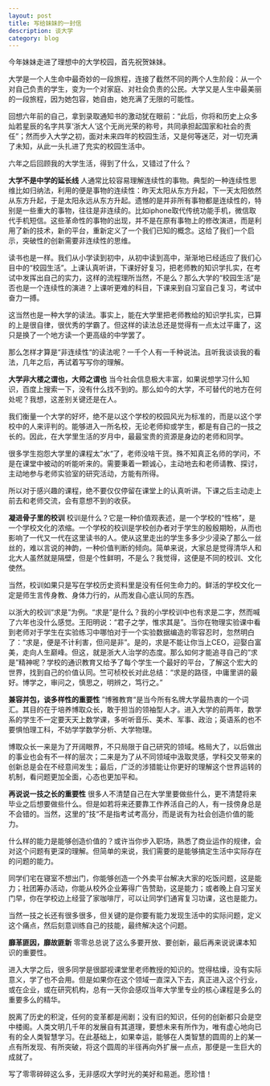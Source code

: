 ```yaml
---
layout: post
title: 写给妹妹的一封信
description: 谈大学
category: blog
---
```


今年妹妹走进了理想中的大学校园，首先祝贺妹妹。

大学是一个人生命中最奇妙的一段旅程，连接了截然不同的两个人生阶段：从一个对自己负责的学生，变为一个对家庭、对社会负责的公民。大学又是人生中最美丽的一段旅程，因为她包容，她自由，她充满了无限的可能性。

回想六年前的自己，拿到录取通知书的激动犹在眼前：“此后，你将和历史上众多灿若星辰的名字共享‘浙大人’这个无尚光荣的称号，共同承担起国家和社会的责任”；然而步入大学之初，面对未来四年的校园生活，又是何等迷茫，对一切充满了未知，从此一头扎进了充实的校园生活中。

六年之后回顾我的大学生活，得到了什么，又错过了什么？

**大学不是中学的延长线**
人通常比较容易理解连续性的事物。典型的一种连续性思维比如归纳法，利用的便是事物的连续性：昨天太阳从东方升起，下一天太阳依然从东方升起，于是太阳永远从东方升起。遗憾的是并非所有事物都是连续性的，特别是一些重大的事物，往往是非连续的。比如iphone取代传统功能手机，微信取代手机短信。这些革命性的事物的出现，并不是在原有事物上的修改演进，而是利用了新的技术，新的平台，重新定义了一个我们已知的概念。这给了我们一个启示，突破性的创新需要非连续性的思维。

读书也是一样。我们从小学读到初中，从初中读到高中，渐渐地已经适应了我们心目中的“校园生活”。上课认真听讲，下课好好复习，把老师教的知识学扎实，在考试中发挥出自己的实力，这样的流程理所当然，不是么？那么大学的“校园生活”是否也是一个连续性的演进？上课听更难的科目，下课来到自习室自己复习，考试中奋力一搏。

这当然也是一种大学的读法。事实上，能在大学里把老师教给的知识学扎实，已算的上是很自律，很优秀的学霸了。但这样的读法总还是觉得有一点太过平庸了，这只是换了一个地方读一个更高级的中学罢了。

那么怎样才算是“非连续性“的读法呢？一千个人有一千种说法。且听我谈谈我的看法，几年之后，再试着写写你的理解。

**大学非大楼之谓也，大师之谓也**
当今社会信息极大丰富，如果说想学习什么知识，百度上搜索一下，没有什么找不到的。那么如今的大学，不可替代的地方在何处呢？我想，这差别关键还是在人。

我们衡量一个大学的好坏，绝不是以这个学校的校园风光为标准的，而是以这个学校中的人来评判的。能够进入一所名校，无论老师抑或学生，都是有自己的一技之长的。因此，在大学里生活的岁月中，最最宝贵的资源是身边的老师和同学。

很多学生抱怨大学里的课程太”水“了，老师没啥干货。殊不知真正名师的学问，不是在课堂中被动的听能听来的。需要秉着一颗诚心，主动地去和老师请教、探讨，主动地参与老师实验室的研究活动，方能有所得。

所以对于感兴趣的课程，绝不要仅仅停留在课堂上的认真听讲。下课之后主动走上前去和老师交流，会有意想不到的收获。

**凝进骨子里的校训**
校训是什么？它是一种价值观表述，是一个学校的“性格”，是一个学校文化的浓缩。一个学校的校训是学校创办者对于学生的殷殷期盼，从而也影响了一代又一代在这里读书的人。使从这里走出的学生多多少少浸染了那么一丝丝的，难以言说的神韵，一种价值判断的倾向。简单来说，大家总是觉得清华人和北大人虽然就是隔壁，但是个性鲜明，不是么？我觉得，这便是不同的校训、文化使然。

当然，校训如果只是写在学校历史资料里是没有任何生命力的。鲜活的学校文化一定是师生言传身教、身体力行的，从而发自心底认同的东西。

以浙大的校训“求是”为例。“求是”是什么？我的小学校训中也有求是二字，然而喊了六年也没什么感觉。王阳明说：“君子之学，惟求其是”。当你在物理实验课中看到老师对于学生在实验练习中哪怕对于一个实验数据编造的零容忍时，忽然明白了：“求是，便是不计利害，但问是非”。是的，求是不能让你当上CEO，迎娶白富美，走向人生巅峰。但这，就是浙大人治学的态度。那么如何才能追寻自己的“求是”精神呢？学校的通识教育又给予了每个学生一个最好的平台，了解这个宏大的世界，找到自己的价值认同。竺可桢校长对此总结：“求是的路径，中庸里讲的最好。博学之，审问之，慎思之，明辨之，笃行之。”

**兼容并包，谈多样性的重要性**
”博雅教育“是当今所有名牌大学最热衷的一个词汇。其目的在于培养博取众长，敢于担当的领袖型人才。进入大学的前两年，数学系的学生不一定要天天上数学课，多听听音乐、美术、军事、政治；英语系的也不要惧怕理工科，不妨学学数学分析、大学物理。

博取众长一来是为了开阔眼界，不只局限于自己研究的领域。格局大了，以后做出的事业也会有不一样的层次；二来是为了从不同领域中汲取灵感，学科交叉带来的创新总是会在不经意间发生；最后，广泛的涉猎能让你更好的理解这个世界运转的机制，看问题更加全面，心态也更加平和。

**再说说一技之长的重要性**
很多人不清楚自己在大学里要做些什么，更不清楚将来毕业之后想要做些什么。但是如若将来还要靠工作养活自己的人，有一技傍身总是不会错的。当然，这里的”技“不是指考试考高分，而是说有为社会创造价值的能力。

什么样的能力是能够创造价值的？或许当你步入职场，熟悉了商业运作的规律，会对这个问题有更深的理解。但简单的来说，我们需要的是能够搞定生活中实际存在的问题的能力。

同学们宅在寝室不想出门，你能够创造一个外卖平台解决大家的吃饭问题，这是能力；社团筹办活动，你能从校外企业筹得广告赞助，这是能力；或者晚上自习室关门早，你在学校边上经营了家咖啡厅，可以让同学们通宵复习功课，这也是能力。

当然一技之长还有很多很多，但关键的是你要有能力发现生活中的实际问题，定义这个痛点，然后刻意训练自己的技能，最终解决这个问题。

**靡革匪因，靡故匪新**
零零总总说了这么多要开放、要创新，最后再来说说课本知识的重要性。

进入大学之后，很多同学是很鄙视课堂里老师教授的知识的。觉得枯燥，没有实际意义，学了也不会用。但是如果你在这个领域一直深入下去，真正进入这个行业，或在企业，或在研究机构，总有一天你会感叹当年大学里专业的核心课程是多么的重要多么的精华。

脱离了历史的积淀，任何的变革都是闹剧；没有旧的知识，任何的创新都只会是空中楼阁。人类文明几千年的发展自有其道理，要想未来有所作为，唯有虚心地向已有的全人类智慧学习。在此基础上，如果幸运，能够在人类智慧的圆周的上的某一点有所发现、有所突破，将这个圆周的半径再向外扩展一点点，那便是一生巨大的成就了。

写了零零碎碎这么多，无非感叹大学时光的美好和易逝。愿珍惜！



